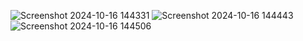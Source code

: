 ![Screenshot 2024-10-16 144331](https://github.com/user-attachments/assets/bae5e30a-ae81-4270-9f2e-5291f8437865)
![Screenshot 2024-10-16 144443](https://github.com/user-attachments/assets/2602671c-2103-4414-9998-8a8f82bf116e)
![Screenshot 2024-10-16 144506](https://github.com/user-attachments/assets/27cfb18c-2710-409f-9a1f-0cfbf7804b4c)

